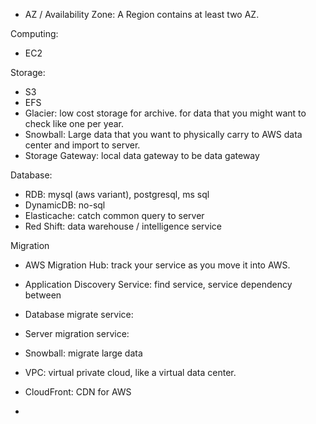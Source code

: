 

* AZ / Availability Zone: A Region contains at least two AZ.


Computing:
* EC2


Storage:
* S3
* EFS
* Glacier: low cost storage for archive. for data that you might want to check like one per year.
* Snowball: Large data that you want to physically carry to AWS data center and import to server.
* Storage Gateway: local data gateway to be data gateway

Database:
* RDB: mysql (aws variant), postgresql, ms sql
* DynamicDB: no-sql
* Elasticache: catch common query to server
* Red Shift: data warehouse / intelligence service

Migration
* AWS Migration Hub: track your service as you move it into AWS.
* Application Discovery Service: find service, service dependency between 
* Database migrate service: 
* Server migration service:
* Snowball: migrate large data


* VPC: virtual private cloud, like a virtual data center.
* CloudFront: CDN for AWS
* 
